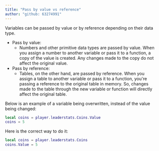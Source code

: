 ```yaml
---
title: "Pass by value vs reference"
author: "github: 63274991"
---
```


Variables can be passed by value or by reference depending on their data type.

-   Pass by value:
    -   Numbers and other primitive data types are passed by value. When you assign a number to another variable or pass it to a function, a copy of the value is created. Any changes made to the copy do not affect the original value.
-   Pass by reference:
    -   Tables, on the other hand, are passed by reference. When you assign a table to another variable or pass it to a function, you're passing a reference to the original table in memory. So, changes made to the table through the new variable or function will directly affect the original table.

Below is an example of a variable being overwritten, instead of the value being changed:

```lua
local coins = player.leaderstats.Coins.Value
coins = 5
```

Here is the correct way to do it:

```lua
local coins = player.leaderstats.Coins
coins.Value = 5
```
